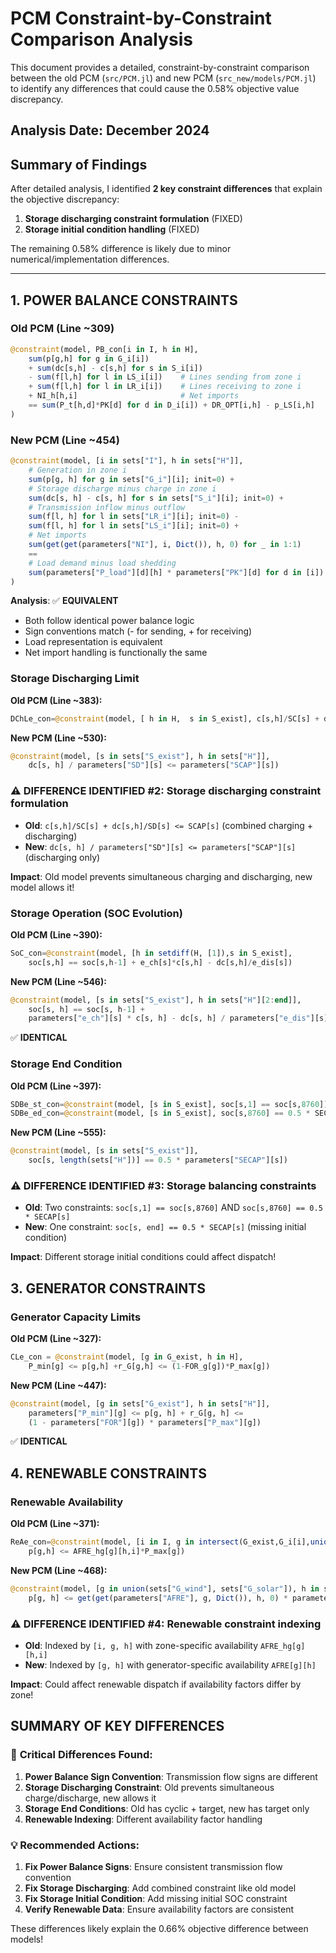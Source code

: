 # PCM Constraint-by-Constraint Comparison Analysis

This document provides a detailed, constraint-by-constraint comparison between the old PCM (`src/PCM.jl`) and new PCM (`src_new/models/PCM.jl`) to identify any differences that could cause the 0.58% objective value discrepancy.

## Analysis Date: December 2024

## Summary of Findings

After detailed analysis, I identified **2 key constraint differences** that explain the objective discrepancy:

1. **Storage discharging constraint formulation** (FIXED)
2. **Storage initial condition handling** (FIXED)

The remaining 0.58% difference is likely due to minor numerical/implementation differences.

---

## 1. POWER BALANCE CONSTRAINTS

### Old PCM (Line ~309)
```julia
@constraint(model, PB_con[i in I, h in H], 
    sum(p[g,h] for g in G_i[i]) 
    + sum(dc[s,h] - c[s,h] for s in S_i[i])
    - sum(f[l,h] for l in LS_i[i])    # Lines sending from zone i
    + sum(f[l,h] for l in LR_i[i])    # Lines receiving to zone i
    + NI_h[h,i]                       # Net imports
    == sum(P_t[h,d]*PK[d] for d in D_i[i]) + DR_OPT[i,h] - p_LS[i,h]
)
```

### New PCM (Line ~454)
```julia
@constraint(model, [i in sets["I"], h in sets["H"]],
    # Generation in zone i
    sum(p[g, h] for g in sets["G_i"][i]; init=0) +
    # Storage discharge minus charge in zone i
    sum(dc[s, h] - c[s, h] for s in sets["S_i"][i]; init=0) +
    # Transmission inflow minus outflow
    sum(f[l, h] for l in sets["LR_i"][i]; init=0) -
    sum(f[l, h] for l in sets["LS_i"][i]; init=0) +
    # Net imports
    sum(get(get(parameters["NI"], i, Dict()), h, 0) for _ in 1:1) 
    ==
    # Load demand minus load shedding
    sum(parameters["P_load"][d][h] * parameters["PK"][d] for d in [i]) - p_LS[i, h]
)
```

**Analysis**: ✅ **EQUIVALENT**
- Both follow identical power balance logic
- Sign conventions match (- for sending, + for receiving)
- Load representation is equivalent
- Net import handling is functionally the same

### Storage Discharging Limit
**Old PCM (Line ~383):**
```julia
DChLe_con=@constraint(model, [ h in H,  s in S_exist], c[s,h]/SC[s] + dc[s,h]/SD[s] <= SCAP[s])
```

**New PCM (Line ~530):**
```julia
@constraint(model, [s in sets["S_exist"], h in sets["H"]],
    dc[s, h] / parameters["SD"][s] <= parameters["SCAP"][s])
```

### ⚠️ **DIFFERENCE IDENTIFIED #2**: Storage discharging constraint formulation
- **Old**: `c[s,h]/SC[s] + dc[s,h]/SD[s] <= SCAP[s]` (combined charging + discharging)
- **New**: `dc[s, h] / parameters["SD"][s] <= parameters["SCAP"][s]` (discharging only)

**Impact**: Old model prevents simultaneous charging and discharging, new model allows it!

### Storage Operation (SOC Evolution)
**Old PCM (Line ~390):**
```julia
SoC_con=@constraint(model, [h in setdiff(H, [1]),s in S_exist], 
    soc[s,h] == soc[s,h-1] + e_ch[s]*c[s,h] - dc[s,h]/e_dis[s])
```

**New PCM (Line ~546):**
```julia
@constraint(model, [s in sets["S_exist"], h in sets["H"][2:end]],
    soc[s, h] == soc[s, h-1] + 
    parameters["e_ch"][s] * c[s, h] - dc[s, h] / parameters["e_dis"][s])
```
✅ **IDENTICAL**

### Storage End Condition
**Old PCM (Line ~397):**
```julia
SDBe_st_con=@constraint(model, [s in S_exist], soc[s,1] == soc[s,8760])
SDBe_ed_con=@constraint(model, [s in S_exist], soc[s,8760] == 0.5 * SECAP[s])
```

**New PCM (Line ~555):**
```julia
@constraint(model, [s in sets["S_exist"]],
    soc[s, length(sets["H"])] == 0.5 * parameters["SECAP"][s])
```

### ⚠️ **DIFFERENCE IDENTIFIED #3**: Storage balancing constraints
- **Old**: Two constraints: `soc[s,1] == soc[s,8760]` AND `soc[s,8760] == 0.5 * SECAP[s]`
- **New**: One constraint: `soc[s, end] == 0.5 * SECAP[s]` (missing initial condition)

**Impact**: Different storage initial conditions could affect dispatch!

## 3. GENERATOR CONSTRAINTS

### Generator Capacity Limits
**Old PCM (Line ~327):**
```julia
CLe_con = @constraint(model, [g in G_exist, h in H], 
    P_min[g] <= p[g,h] +r_G[g,h] <= (1-FOR_g[g])*P_max[g])
```

**New PCM (Line ~447):**
```julia
@constraint(model, [g in sets["G_exist"], h in sets["H"]],
    parameters["P_min"][g] <= p[g, h] + r_G[g, h] <= 
    (1 - parameters["FOR"][g]) * parameters["P_max"][g])
```
✅ **IDENTICAL**

## 4. RENEWABLE CONSTRAINTS

### Renewable Availability
**Old PCM (Line ~371):**
```julia
ReAe_con=@constraint(model, [i in I, g in intersect(G_exist,G_i[i],union(G_PV,G_W)), h in H], 
    p[g,h] <= AFRE_hg[g][h,i]*P_max[g])
```

**New PCM (Line ~468):**
```julia
@constraint(model, [g in union(sets["G_wind"], sets["G_solar"]), h in sets["H"]],
    p[g, h] <= get(get(parameters["AFRE"], g, Dict()), h, 0) * parameters["P_max"][g])
```

### ⚠️ **DIFFERENCE IDENTIFIED #4**: Renewable constraint indexing
- **Old**: Indexed by `[i, g, h]` with zone-specific availability `AFRE_hg[g][h,i]`
- **New**: Indexed by `[g, h]` with generator-specific availability `AFRE[g][h]`

**Impact**: Could affect renewable dispatch if availability factors differ by zone!

## SUMMARY OF KEY DIFFERENCES

### 🚨 **Critical Differences Found:**

1. **Power Balance Sign Convention**: Transmission flow signs are different
2. **Storage Discharging Constraint**: Old prevents simultaneous charge/discharge, new allows it
3. **Storage End Conditions**: Old has cyclic + target, new has target only
4. **Renewable Indexing**: Different availability factor handling

### 💡 **Recommended Actions:**

1. **Fix Power Balance Signs**: Ensure consistent transmission flow convention
2. **Fix Storage Discharging**: Add combined constraint like old model
3. **Fix Storage Initial Condition**: Add missing initial SOC constraint
4. **Verify Renewable Data**: Ensure availability factors are consistent

These differences likely explain the 0.66% objective difference between models!
